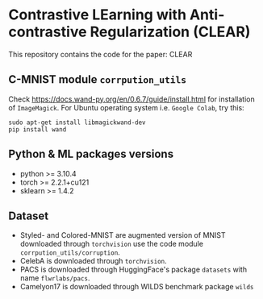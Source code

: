 # Contrastive LEarning with Anti-contrastive Regularization (CLEAR)
 
This repository contains the code for the paper: CLEAR

## C-MNIST module `corrpution_utils`

Check https://docs.wand-py.org/en/0.6.7/guide/install.html for installation of `ImageMagick`.
For Ubuntu operating system i.e. `Google Colab`, try this:
```
sudo apt-get install libmagickwand-dev
pip install wand
```

## Python & ML packages versions
- python >= 3.10.4  
- torch >= 2.2.1+cu121  
- sklearn >= 1.4.2

## Dataset

- Styled- and Colored-MNIST are augmented version of MNIST downloaded through `torchvision` use the code module `corrpution_utils/corruption`.
- CelebA is downloaded through `torchvision`.
- PACS is downloaded through HuggingFace's package `datasets` with name `flwrlabs/pacs`.
- Camelyon17 is downloaded through WILDS benchmark package `wilds`
